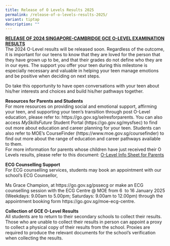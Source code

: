 ```yaml
---
title: Release of O Levels Results 2025
permalink: /release-of-o-levels-results-2025/
variant: tiptap
description: ""
---
```

<p><strong><a href="/files/Announcement_on_School_Website___O_Level_Results_Release_2024.pdf" rel="noopener noreferrer nofollow" target="_blank">RELEASE OF 2024 SINGAPORE-CAMBRIDGE GCE O-LEVEL EXAMINATION RESULTS</a></strong>
<br>The 2024 O-Level results will be released soon. Regardless of the outcome,
it is important for our teens to know that they are loved for the person
that they have grown up to be, and that their grades do not define who
they are in our eyes. The support you offer your teen during this milestone
is especially necessary and valuable in helping your teen manage emotions
and be positive when deciding on next steps.</p>
<p>Do take this opportunity to have open conversations with your teen about
his/her interests and choices and build his/her pathways together.</p>
<p><strong>Resources for Parents and Students</strong>
<br>For more resources on providing social and emotional support, affirming
your teen, and supporting your teen’s transition through post O-Level education,
please refer to: <a rel="noopener noreferrer nofollow" target="_blank">https://go.gov.sg/selresforparents</a>.
You can also access <em>MySkillsFuture</em> Student Portal (<a rel="noopener noreferrer nofollow" target="_blank">https://go.gov.sg/mysfsec</a>) to find
out more about education and career planning for your teen. Students can
also refer to MOE’s CourseFinder (<a rel="noopener noreferrer nofollow" target="_blank">https://www.moe.gov.sg/coursefinder</a>)
to find out more about the range of education and career pathways available
to them.
<br>For more information for parents whose children have just received their
O Levels results, please refer to this document: <a href="/files/2024_O_Level_Infosheet_for_Parents.pdf" rel="noopener nofollow" target="_blank">O-Level Info Sheet for Parents</a>
</p>
<p><strong>ECG Counselling Support</strong>
<br>For <a rel="noopener noreferrer nofollow" target="_blank">ECG counselling services</a>,
students may book an appointment with our school’s ECG Counsellor,</p>
<p>Ms Grace Champion, at <a rel="noopener noreferrer nofollow" target="_blank">https://go.gov.sg/pssecg</a> or
make an ECG counselling session with the ECG Centre @ MOE from 6&nbsp;
to 16&nbsp;January 2025 (Weekdays: 9.00am to 5.00pm; Saturdays: 9.00am
to 12.00pm) through the appointment booking form <a rel="noopener noreferrer nofollow" target="_blank">https://go.gov.sg/moe-ecg-centre</a>.</p>
<p><strong>Collection of GCE O-Level Results</strong>
<br>All students are to return to their secondary schools to collect their
results. Those who are unable to collect their results in person can appoint
a proxy to collect a physical copy of their results from the school. Proxies
are required to produce the relevant documents for the school’s verification
when collecting the results.</p>
<p></p>